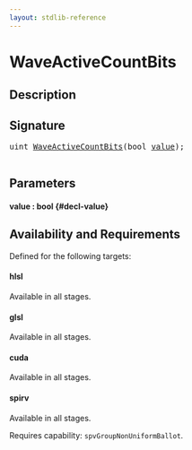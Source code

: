 ```yaml
---
layout: stdlib-reference
---
```


# WaveActiveCountBits

## Description





## Signature 

<pre>
uint <a href="/stdlib-reference/global-decls/WaveActiveCountBits">WaveActiveCountBits</a>(bool <a href="/stdlib-reference/global-decls/WaveActiveCountBits#decl-value" class="code_param">value</a>);

</pre>

## Parameters

#### value  : bool {#decl-value}

## Availability and Requirements

Defined for the following targets:

#### hlsl
Available in all stages.

#### glsl
Available in all stages.

#### cuda
Available in all stages.

#### spirv
Available in all stages.

Requires capability: `spvGroupNonUniformBallot`.


